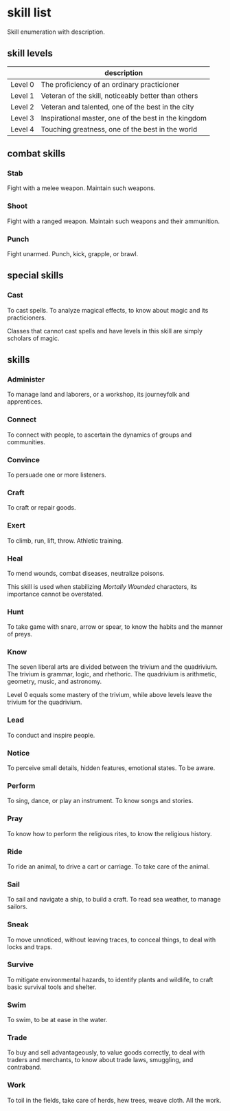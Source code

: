 
# skill list

Skill enumeration with description.


## skill levels

|         | description                                          |
|---------|------------------------------------------------------|
| Level 0 | The proficiency of an ordinary practicioner          |
| Level 1 | Veteran of the skill, noticeably better than others  |
| Level 2 | Veteran and talented, one of the best in the city    |
| Level 3 | Inspirational master, one of the best in the kingdom |
| Level 4 | Touching greatness, one of the best in the world     |


## combat skills

### Stab

Fight with a melee weapon. Maintain such weapons.

### Shoot

Fight with a ranged weapon. Maintain such weapons and their ammunition.

### Punch

Fight unarmed. Punch, kick, grapple, or brawl.


## special skills

### Cast

To cast spells. To analyze magical effects, to know about magic and its practicioners.

Classes that cannot cast spells and have levels in this skill are simply scholars of magic.


## skills

### Administer

To manage land and laborers, or a workshop, its journeyfolk and apprentices.

### Connect

To connect with people, to ascertain the dynamics of groups and communities.

### Convince

To persuade one or more listeners.

### Craft

To craft or repair goods.

### Exert

To climb, run, lift, throw. Athletic training.

### Heal

To mend wounds, combat diseases, neutralize poisons.

This skill is used when stabilizing _Mortally Wounded_ characters, its importance cannot be overstated.

### Hunt

To take game with snare, arrow or spear, to know the habits and the manner of preys.

### Know

The seven liberal arts are divided between the trivium and the quadrivium. The trivium is grammar, logic, and rhethoric. The quadrivium is arithmetic, geometry, music, and astronomy.

Level 0 equals some mastery of the trivium, while above levels leave the trivium for the quadrivium.

### Lead

To conduct and inspire people.

### Notice

To perceive small details, hidden features, emotional states. To be aware.

### Perform

To sing, dance, or play an instrument. To know songs and stories.

### Pray

To know how to perform the religious rites, to know the religious history.

### Ride

To ride an animal, to drive a cart or carriage. To take care of the animal.

### Sail

To sail and navigate a ship, to build a craft. To read sea weather, to manage sailors.

### Sneak

To move unnoticed, without leaving traces, to conceal things, to deal with locks and traps.

### Survive

To mitigate environmental hazards, to identify plants and wildlife, to craft basic survival tools and shelter.

### Swim

To swim, to be at ease in the water.

### Trade

To buy and sell advantageously, to value goods correctly, to deal with traders and merchants, to know about trade laws, smuggling, and contraband.

### Work

To toil in the fields, take care of herds, hew trees, weave cloth. All the work.

